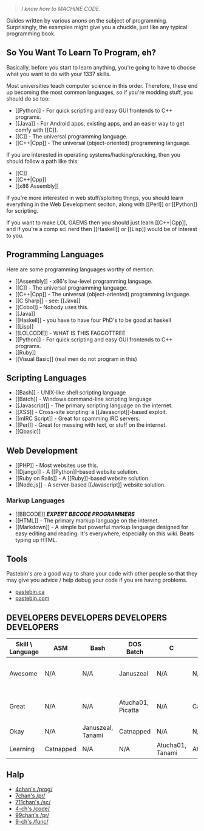 > _I know how to MACHINE CODE._

Guides written by various anons on the subject of programming. Surprisingly, the examples might give you a chuckle, just like any typical programming book.


## So You Want To Learn To Program, eh? ##

Basically, before you start to learn anything, you're going to have to choose what you want to do with your 1337 skills. 

Most universities teach computer science in this order. Therefore, these end up becoming the most common languages, so if you're modding stuff, you should do so too:

* [[Python]] - For quick scripting and easy GUI frontends to C++ programs.
* [[Java]] - For Android apps, existing apps, and an easier way to get comfy with [[C]].
* [[C]] - The universal programming language.
* [[C++|Cpp]] - The universal (object-oriented) programming language.

If you are interested in operating systems/hacking/cracking, then you should follow a path like this:

* [[C]]
* [[C++|Cpp]]
* [[x86 Assembly]]

If you're more interested in web stuff/sploiting things, you should learn everything in the Web Development seciton, along with [[Perl]] or [[Python]] for scripting. 

If you want to make LOL GAEMS then you should just learn [[C++|Cpp]], and if you're a comp sci nerd then [[Haskell]] or [[Lisp]] would be of interest to you.

## Programming Languages ##

Here are some programming languages worthy of mention.

* [[Assembly]] - x86's low-level programming language.
* [[C]] - The universal programming language. 
* [[C++|Cpp]] - The universal (object-oriented) programming language.
* [[C Sharp]] - see: [[Java]]
* [[Cobol]] - Nobody uses this.
* [[Java]]
* [[Haskell]] - you have to have four PhD's to be good at haskell
* [[Lisp]]
* [[LOLCODE]] - WHAT IS THIS FAGGOTTREE
* [[Python]] - For quick scripting and easy GUI frontends to C++ programs.
* [[Ruby]]
* [[Visual Basic]] (real men do not program in this)

## Scripting Languages

* [[Bash]] - UNIX-like shell scripting language
* [[Batch]] - Windows command-line scripting language
* [[Javascript]] - The primary scripting language on the internet.
* [[XSS]] - Cross-site scripting: a [[Javascript]]-based exploit.
* [[mIRC Script]] - Great for spamming IRC servers.
* [[Perl]] - Great for messing with text, or stuff on the internet.
* [[Qbasic]]

## Web Development

* [[PHP]] - Most websites use this.
* [[Django]] - A [[Python]]-based website solution.
* [[Ruby on Rails]] - A [[Ruby]]-based website solution.
* [[Node.js]] - A server-based [[Javascript]] website solution.

### Markup Languages

* [[BBCODE]] **_EXPERT BBCODE PROGRAMMERS_**
* [[HTML]] - The primary markup language on the internet.
* [[Markdown]] - A simple but powerful markup language designed for easy editing and reading. It's everywhere, especially on this wiki. Beats typing up HTML.

## Tools ##

Pastebin's are a good way to share your code with other people so that they may give you advice / help debug your code if you are having problems.

* [pastebin.ca](http://anonym.to/http://pastebin.ca/)
* [pastebin.com](http://anonym.to/http://pastebin.com/)

##  DEVELOPERS DEVELOPERS DEVELOPERS DEVELOPERS ###

| Skill \ Language   | ASM         | Bash                | DOS Batch           | C                  | C++         | C#          | CSS                                 | Flash ActionScript   | HTML                              | JavaScript           | Perl        | PHP                 | Python          
| ------------------ | ----------- | ------------------- | ------------------- | ------------------ | ----------- | ----------- | ----------------------------------- | -------------------- | --------------------------------- | -------------------- | ----------- | ------------------- | --------------- 
| Awesome            | N/A         | N/A                 | Januszeal           | N/A                | N/A         | N/A         | Picatta, Tanami                     | Lambda               | Picatta, Dart27, Lambda, Tanami   | N/A                  | Tanami      | Picatta, Azure      | Picatta         
| Great              | N/A         | N/A                 | Atucha01, Picatta   | N/A                | Catnapped   | N/A         | Catnapped, Dart27, Azure, Tisteca   | N/A                  | Catnapped                         | N/A                  | N/A         | Dart27              | N/A             
| Okay               | N/A         | Januszeal, Tanami   | Catnapped           | N/A                | N/A         | N/A         | N/A                                 | Dart27               | Januszeal, Teimros                | Picatta, Catnapped   | Catnapped   | Catnapped, Lambda   | Catnapped       
| Learning           | Catnapped   | N/A                 | N/A                 | Atucha01, Tanami   | Atucha01    | Catnapped   | N/A                                 | N/A                  | N/A                               | Tanami               | Atucha01    | N/A                 | Atucha01, Tek   

## Halp ##


* [4chan's /prog/](http://anonym.to/http://dis.4chan.org/prog/)
* [7chan's /pr/](http://anonym.to/http://img.7chan.org/pr/)
* [711chan's /sc/](http://anonym.to/http://www.711chan.org/sc/)
* [4-ch's /code/](http://anonym.to/http://www.4-ch.net/code/)
* [99chan's /pr/](http://anonym.to/http://www.99chan.org/pr/)
* [9-ch's /func/](http://anonym.to/http://9ch.in/boards/func/)

